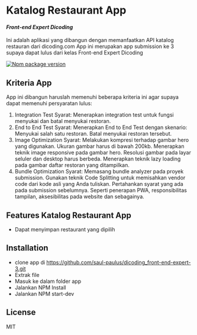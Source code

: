 # Katalog Restaurant App

#### _Front-end Expert Dicoding_
Ini adalah aplikasi yang dibangun dengan memanfaatkan API katalog restauran dari dicoding.com App ini merupakan app submission ke 3 supaya dapat lulus dari kelas Front-end Expert Dicoding

[![Npm package version](https://badgen.net/npm/v/express)](https://npmjs.com/package/express)

## Kriteria App
App ini dibangun haruslah memenuhi beberapa kriteria ini agar supaya dapat memenuhi persyaratan lulus:
1. Integration Test
   Syarat:
   Menerapkan integration test untuk fungsi menyukai dan batal menyukai restoran.
2. End to End Test
   Syarat:
   Menerapkan End to End Test dengan skenario:
     Menyukai salah satu restoran.
     Batal menyukai restoran tersebut.
3. Image Optimization
   Syarat:
   Melakukan kompresi terhadap gambar hero yang digunakan. Ukuran gambar harus di bawah 200kb.
   Menerapkan teknik image responsive pada gambar hero. Resolusi gambar pada layar seluler dan desktop harus berbeda.
   Menerapkan teknik lazy loading pada gambar daftar restoran yang ditampilkan.
4. Bundle Optimization
   Syarat:
   Memasang bundle analyzer pada proyek submission.
   Gunakan teknik Code Splitting untuk memisahkan vendor code dari kode asli yang Anda tuliskan.
   Pertahankan syarat yang ada pada submission sebelumnya. Seperti penerapan PWA, responsibilitas tampilan,  aksesibilitas pada website dan sebagainya.

## Features Katalog Restaurant App
- Dapat menyimpan restaurant yang dipilih

## Installation

- clone app di https://github.com/saul-paulus/dicoding_front-end-expert-3.git
- Extrak file
- Masuk ke dalam folder app
- Jalankan NPM Install
- Jalankan NPM start-dev


## License

MIT

